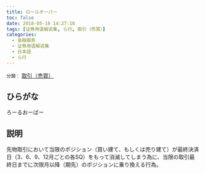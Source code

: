 ```yaml
---
title: ロールオーバー
toc: false
date: 2018-05-18 14:27:10
tags: [证券用语解说集, ら行, 取引（売買）]
categories:
  - 金融服务
  - 证券用语解说集
  - 日本語
  - ら行
---
```


`分類：` [取引（売買）](/tags/取引（売買）/)

## ひらがな

ろーるおーばー

## 説明

先物取引において当限のポジション（買い建て、もしくは売り建て）が最終決済日（3、6、9、12月ごとの各SQ）をもって消滅してしまう為に、当限の取引最終日までに次限月以降（期先）のポジションに乗り換える行為。

